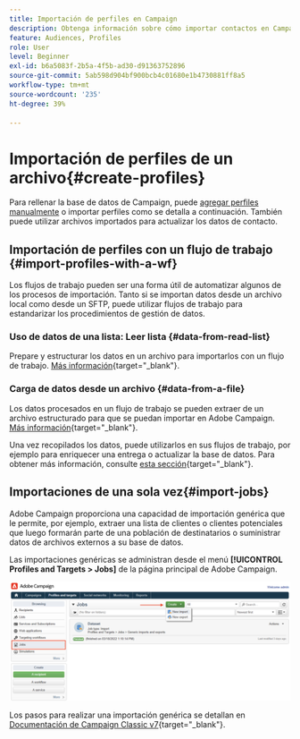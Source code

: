 ```yaml
---
title: Importación de perfiles en Campaign
description: Obtenga información sobre cómo importar contactos en Campaign
feature: Audiences, Profiles
role: User
level: Beginner
exl-id: b6a5083f-2b5a-4f5b-ad30-d91363752896
source-git-commit: 5ab598d904bf900bcb4c01680e1b4730881ff8a5
workflow-type: tm+mt
source-wordcount: '235'
ht-degree: 39%

---
```


# Importación de perfiles de un archivo{#create-profiles}

Para rellenar la base de datos de Campaign, puede [agregar perfiles manualmente](create-profiles.md) o importar perfiles como se detalla a continuación. También puede utilizar archivos importados para actualizar los datos de contacto.

## Importación de perfiles con un flujo de trabajo {#import-profiles-with-a-wf}

Los flujos de trabajo pueden ser una forma útil de automatizar algunos de los procesos de importación. Tanto si se importan datos desde un archivo local como desde un SFTP, puede utilizar flujos de trabajo para estandarizar los procedimientos de gestión de datos.

### Uso de datos de una lista: Leer lista {#data-from-read-list}

Prepare y estructurar los datos en un archivo para importarlos con un flujo de trabajo. [Más información](https://experienceleague.adobe.com/docs/campaign/automation/workflows/wf-activities/targeting-activities/read-list.html?lang=es){target="_blank"}.

### Carga de datos desde un archivo {#data-from-a-file}

Los datos procesados en un flujo de trabajo se pueden extraer de un archivo estructurado para que se puedan importar en Adobe Campaign. [Más información](https://experienceleague.adobe.com/docs/campaign/automation/workflows/wf-activities/action-activities/data-loading--file-.html?lang=es){target="_blank"}.

Una vez recopilados los datos, puede utilizarlos en sus flujos de trabajo, por ejemplo para enriquecer una entrega o actualizar la base de datos. Para obtener más información, consulte [esta sección](https://experienceleague.adobe.com/docs/campaign/automation/workflows/introduction/use-workflow-data.html?lang=es){target="_blank"}.

## Importaciones de una sola vez{#import-jobs}

Adobe Campaign proporciona una capacidad de importación genérica que le permite, por ejemplo, extraer una lista de clientes o clientes potenciales que luego formarán parte de una población de destinatarios o suministrar datos de archivos externos a su base de datos.

Las importaciones genéricas se administran desde el menú **[!UICONTROL Profiles and Targets > Jobs]** de la página principal de Adobe Campaign.

![](assets/new-import-job.png)

Los pasos para realizar una importación genérica se detallan en [Documentación de Campaign Classic v7](https://experienceleague.adobe.com/docs/campaign-classic/using/getting-started/importing-and-exporting-data/generic-imports-exports/about-generic-imports-exports.html?lang=es){target="_blank"}.
